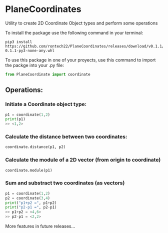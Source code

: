# PlaneCoordinates
Utility to create 2D Coordinate Object types and perform some operations

To install the package use the following command in your terminal:
```
pip3 install https://github.com/rontech22/PlaneCoordinates/releases/download/v0.1.1/PlaneCoordinates-0.1.1-py3-none-any.whl
```

To use this package in one of your proyects, use this command to import the packge into your .py file:
```python
from PlaneCoordinate import coordinate
```

## Operations:

### Initiate a Coordinate object type:
```python
p1 = coordinate(1,2)
print(p1)
>> <1,2>
```
### Calculate the distance between two coordinates:
```python
coordinate.distance(p1, p2)
```
### Calculate the module of a 2D vector (from origin to coordinate)
```python
coordinate.module(p1)
```
### Sum and substract two coordinates (as vectors)
```python
p1 = coordinate(1,2)
p2 = coordinate(3,4)
print("p1+p2 =", p1+p2)
print("p2-p1 =", p2-p1)
>> p1+p2 = <4,6>
>> p2-p1 = <2,2>
```

More features in future releases...
